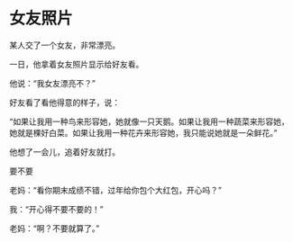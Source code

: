 # 女友照片

某人交了一个女友，非常漂亮。 

一日，他拿着女友照片显示给好友看。 

他说：“我女友漂亮不？” 

好友看了看他得意的样子，说： 

“如果让我用一种鸟来形容她，她就像一只天鹅。如果让我用一种蔬菜来形容她，她就是棵好白菜。如果让我用一种花卉来形容她，我只能说她就是一朵鲜花。” 

他想了一会儿，追着好友就打。 

要不要 

老妈：“看你期末成绩不错，过年给你包个大红包，开心吗？” 

我：“开心得不要不要的！” 

老妈：“啊？不要就算了。”